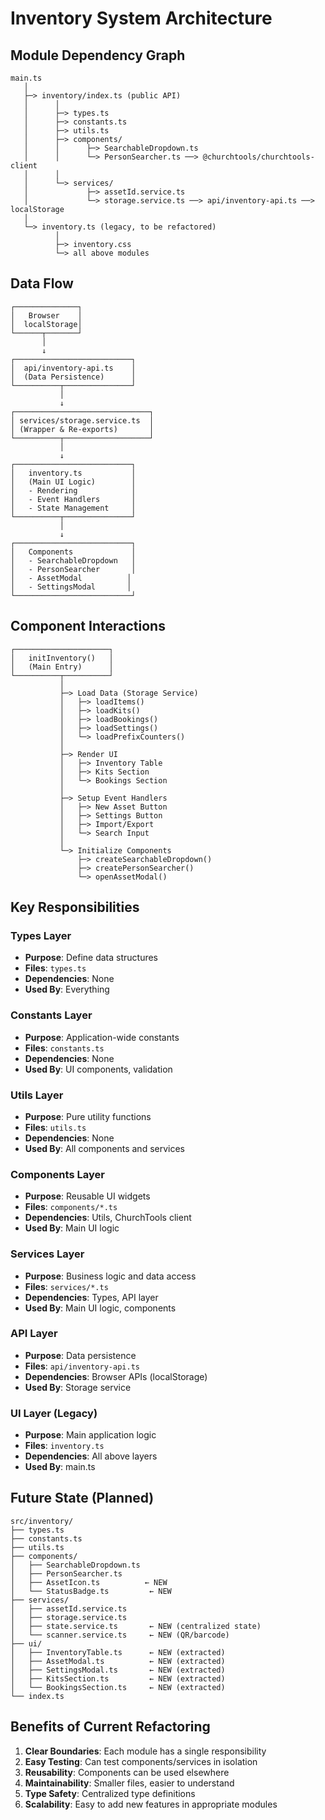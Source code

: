 # Inventory System Architecture

## Module Dependency Graph

```
main.ts
   │
   ├─> inventory/index.ts (public API)
   │      │
   │      ├─> types.ts
   │      ├─> constants.ts
   │      ├─> utils.ts
   │      ├─> components/
   │      │      ├─> SearchableDropdown.ts
   │      │      └─> PersonSearcher.ts ──> @churchtools/churchtools-client
   │      │
   │      └─> services/
   │             ├─> assetId.service.ts
   │             └─> storage.service.ts ──> api/inventory-api.ts ──> localStorage
   │
   └─> inventory.ts (legacy, to be refactored)
          │
          ├─> inventory.css
          └─> all above modules
```

## Data Flow

```
┌──────────────┐
│   Browser    │
│  localStorage│
└──────┬───────┘
       │
       ↓
┌──────────────────────────┐
│  api/inventory-api.ts    │
│  (Data Persistence)      │
└──────────┬───────────────┘
           │
           ↓
┌──────────────────────────────┐
│ services/storage.service.ts  │
│ (Wrapper & Re-exports)       │
└──────────┬───────────────────┘
           │
           ↓
┌──────────────────────────┐
│   inventory.ts           │
│   (Main UI Logic)        │
│   - Rendering            │
│   - Event Handlers       │
│   - State Management     │
└──────────┬───────────────┘
           │
           ↓
┌──────────────────────────┐
│   Components             │
│   - SearchableDropdown   │
│   - PersonSearcher       │
│   - AssetModal          │
│   - SettingsModal       │
└──────────────────────────┘
```

## Component Interactions

```
┌─────────────────────┐
│   initInventory()   │
│   (Main Entry)      │
└──────────┬──────────┘
           │
           ├─> Load Data (Storage Service)
           │   ├─> loadItems()
           │   ├─> loadKits()
           │   ├─> loadBookings()
           │   ├─> loadSettings()
           │   └─> loadPrefixCounters()
           │
           ├─> Render UI
           │   ├─> Inventory Table
           │   ├─> Kits Section
           │   └─> Bookings Section
           │
           ├─> Setup Event Handlers
           │   ├─> New Asset Button
           │   ├─> Settings Button
           │   ├─> Import/Export
           │   └─> Search Input
           │
           └─> Initialize Components
               ├─> createSearchableDropdown()
               ├─> createPersonSearcher()
               └─> openAssetModal()
```

## Key Responsibilities

### Types Layer
- **Purpose**: Define data structures
- **Files**: `types.ts`
- **Dependencies**: None
- **Used By**: Everything

### Constants Layer
- **Purpose**: Application-wide constants
- **Files**: `constants.ts`
- **Dependencies**: None
- **Used By**: UI components, validation

### Utils Layer
- **Purpose**: Pure utility functions
- **Files**: `utils.ts`
- **Dependencies**: None
- **Used By**: All components and services

### Components Layer
- **Purpose**: Reusable UI widgets
- **Files**: `components/*.ts`
- **Dependencies**: Utils, ChurchTools client
- **Used By**: Main UI logic

### Services Layer
- **Purpose**: Business logic and data access
- **Files**: `services/*.ts`
- **Dependencies**: Types, API layer
- **Used By**: Main UI logic, components

### API Layer
- **Purpose**: Data persistence
- **Files**: `api/inventory-api.ts`
- **Dependencies**: Browser APIs (localStorage)
- **Used By**: Storage service

### UI Layer (Legacy)
- **Purpose**: Main application logic
- **Files**: `inventory.ts`
- **Dependencies**: All above layers
- **Used By**: main.ts

## Future State (Planned)

```
src/inventory/
├── types.ts
├── constants.ts
├── utils.ts
├── components/
│   ├── SearchableDropdown.ts
│   ├── PersonSearcher.ts
│   ├── AssetIcon.ts          ← NEW
│   └── StatusBadge.ts         ← NEW
├── services/
│   ├── assetId.service.ts
│   ├── storage.service.ts
│   ├── state.service.ts       ← NEW (centralized state)
│   └── scanner.service.ts     ← NEW (QR/barcode)
├── ui/
│   ├── InventoryTable.ts      ← NEW (extracted)
│   ├── AssetModal.ts          ← NEW (extracted)
│   ├── SettingsModal.ts       ← NEW (extracted)
│   ├── KitsSection.ts         ← NEW (extracted)
│   └── BookingsSection.ts     ← NEW (extracted)
└── index.ts
```

## Benefits of Current Refactoring

1. **Clear Boundaries**: Each module has a single responsibility
2. **Easy Testing**: Can test components/services in isolation
3. **Reusability**: Components can be used elsewhere
4. **Maintainability**: Smaller files, easier to understand
5. **Type Safety**: Centralized type definitions
6. **Scalability**: Easy to add new features in appropriate modules
